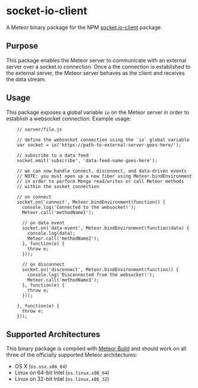 # socket-io-client
A Meteor binary package for the NPM [socket.io-client](https://www.npmjs.org/package/socket.io-client) package.

## Purpose
This package enables the Meteor server to communicate with an external server over a socket.io connection. Once a the connection is established to the external server, the Meteor server behaves as the client and receives the data stream.

## Usage
This package exposes a global variable `io` on the Meteor server in order to establish a websocket connection. Example usage:

```
    // server/file.js

    // define the websocket connection using the `io` global variable
    var socket = io('https://path-to-external-server-goes-here/');

    // subscribe to a data feed
    socket.emit('subscribe', 'data-feed-name-goes-here');

    // we can now handle connect, disconnect, and data-driven events
    // NOTE: you must open up a new fiber using Meteor.bindEnvironment
    // in order to perform Mongo read/writes or call Meteor methods
    // within the socket connection

    // on connect
    socket.on('connect', Meteor.bindEnvironment(function() {
      console.log('Connected to the websocket!');
      Meteor.call('methodName1');

      // on data event
      socket.on('data-event', Meteor.bindEnvironment(function(data) {
        console.log(data);
        Meteor.call('methodName2');
      }, function(e) {
        throw e;
      }));

      // on disconnect
      socket.on('disconnect', Meteor.bindEnvironment(function() {
        console.log('Disconnected from the websocket!');
        Meteor.call('methodName3');
      }, function(e) {
        throw e;
      }));

    }, function(e) {
      throw e;
    }));
```

## Supported Architectures
This binary package is compiled with [Meteor Build](https://www.meteor.com/services/build) and should work on all three of the officially supported Meteor architectures:
- OS X (`os.osx.x86_64`)
- Linux on 64-bit Intel (`os.linux.x86_64`)
- Linux on 32-bit Intel (`os.linux.x86_32`)